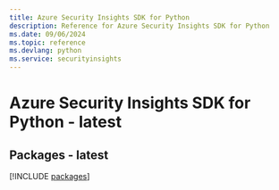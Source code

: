 ```yaml
---
title: Azure Security Insights SDK for Python
description: Reference for Azure Security Insights SDK for Python
ms.date: 09/06/2024
ms.topic: reference
ms.devlang: python
ms.service: securityinsights
---
```

# Azure Security Insights SDK for Python - latest
## Packages - latest
[!INCLUDE [packages](security-insights-index.md)]